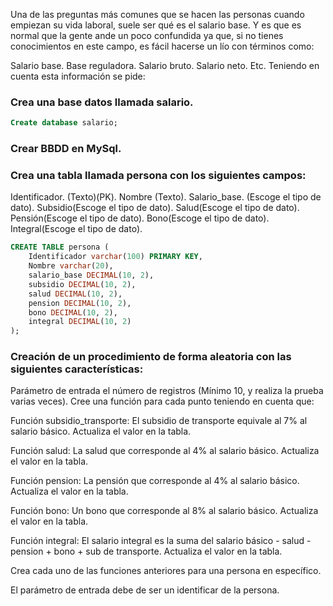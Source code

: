 Una de las preguntas más comunes que se hacen las personas cuando empiezan su vida laboral, suele ser qué es el salario base. Y es que es normal que la gente ande un poco confundida ya que, si no tienes conocimientos en este campo, es fácil hacerse un lío con términos como:

Salario base.
Base reguladora.
Salario bruto.
Salario neto.
Etc.
Teniendo en cuenta esta información se pide:

### Crea una base datos llamada salario.

```sql
Create database salario;
```

### Crear BBDD en MySql.
### Crea una tabla llamada persona con los siguientes campos:
Identificador. (Texto)(PK).
Nombre (Texto).
Salario_base. (Escoge el tipo de dato).
Subsidio(Escoge el tipo de dato).
Salud(Escoge el tipo de dato).
Pensión(Escoge el tipo de dato).
Bono(Escoge el tipo de dato).
Integral(Escoge el tipo de dato).

```sql
CREATE TABLE persona (
    Identificador varchar(100) PRIMARY KEY,
    Nombre varchar(20),
    salario_base DECIMAL(10, 2),
    subsidio DECIMAL(10, 2),
    salud DECIMAL(10, 2),
    pension DECIMAL(10, 2),
    bono DECIMAL(10, 2),
    integral DECIMAL(10, 2)
);
```


### Creación de un procedimiento de forma aleatoria con las siguientes características:

Parámetro de entrada el número de registros (Mínimo 10, y realiza la prueba varias veces).
Cree una función para cada punto teniendo en cuenta que:

Función subsidio_transporte: El subsidio de transporte equivale al 7% al salario básico. Actualiza el valor en la tabla.

Función salud: La salud que corresponde al 4% al salario básico. Actualiza el valor en la tabla.

Función pension: La pensión que corresponde al 4% al salario básico. Actualiza el valor en la tabla.

Función bono: Un bono que corresponde al 8% al salario básico. Actualiza el valor en la tabla.

Función integral: El salario integral es la suma del salario básico - salud - pension + bono + sub de transporte. Actualiza el valor en la tabla.

Crea cada uno de las funciones anteriores para una persona en específico.

El parámetro de entrada debe de ser un identificar de la persona.
